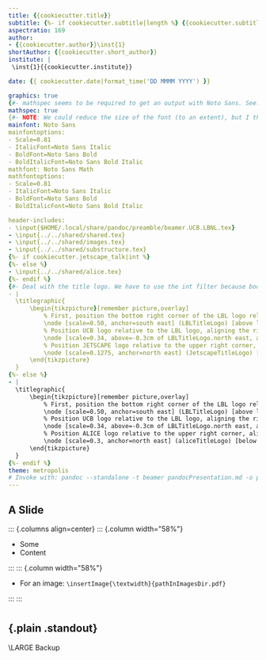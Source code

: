 ```yaml
---
title: {{cookiecutter.title}}
subtitle: {%- if cookiecutter.subtitle|length %} {{cookiecutter.subtitle}}{%- else -%}{%- endif %}
aspectratio: 169
author:
- {{cookiecutter.author}}\inst{1}
shortAuthor: {{cookiecutter.short_author}}
institute: |
 \inst{1}{{cookiecutter.institute}}

date: {{ cookiecutter.date|format_time('DD MMMM YYYY') }}

graphics: true
{#- mathspec seems to be required to get an output with Noto Sans. See: https://tex.stackexchange.com/a/118254 #}
mathspec: true
{#- NOTE: We could reduce the size of the font (to an extent), but I think scaling looks better, so keep it this way #}
mainfont: Noto Sans
mainfontoptions:
- Scale=0.81
- ItalicFont=Noto Sans Italic
- BoldFont=Noto Sans Bold
- BoldItalicFont=Noto Sans Bold Italic
mathfont: Noto Sans Math
mathfontoptions:
- Scale=0.81
- ItalicFont=Noto Sans Italic
- BoldFont=Noto Sans Bold
- BoldItalicFont=Noto Sans Bold Italic

header-includes:
- \input{$HOME/.local/share/pandoc/preamble/beamer.UCB.LBNL.tex}
- \input{../../shared/shared.tex}
- \input{../../shared/images.tex}
- \input{../../shared/substructure.tex}
{%- if cookiecutter.jetscape_talk|int %}
{%- else %}
- \input{../../shared/alice.tex}
{%- endif %}
{#- Deal with the title logo. We have to use the int filter because bool isn't supported... #}
- |
  \titlegraphic{
      \begin{tikzpicture}[remember picture,overlay]
          % First, position the bottom right corner of the LBL logo relative to the corner of the page.
          \node [scale=0.50, anchor=south east] (LBLTitleLogo) [above left= 0.5cm and 0.5cm of current page.south east] {\pgfuseimage{beamerTitleLogoLBL}};
          % Position UCB logo relative to the LBL logo, aligning the right edges
          \node [scale=0.34, above=-0.3cm of LBLTitleLogo.north east, anchor=south east] (UCBTitleLogo) {\pgfuseimage{beamerTitleLogoUCB}};
          % Position JETSCAPE logo relative to the upper right corner, aligning the right edges
          \node [scale=0.1275, anchor=north east] (JetscapeTitleLogo) [below left= 0.5cm and 0.5cm of current page.north east] {\pgfuseimage{beamerTitleLogoJetscape}};
      \end{tikzpicture}
  }
{%- else %}
- |
  \titlegraphic{
      \begin{tikzpicture}[remember picture,overlay]
          % First, position the bottom right corner of the LBL logo relative to the corner of the page.
          \node [scale=0.50, anchor=south east] (LBLTitleLogo) [above left= 0.5cm and 0.5cm of current page.south east] {\pgfuseimage{beamerTitleLogoLBL}};
          % Position UCB logo relative to the LBL logo, aligning the right edges
          \node [scale=0.34, above=-0.3cm of LBLTitleLogo.north east, anchor=south east] (UCBTitleLogo) {\pgfuseimage{beamerTitleLogoUCB}};
          % Position ALICE logo relative to the upper right corner, aligning the right edges
          \node [scale=0.3, anchor=north east] (aliceTitleLogo) [below left= 0.5cm and 0.5cm of current page.north east] {\pgfuseimage{beamerTitleLogoALICE}};
      \end{tikzpicture}
  }
{%- endif %}
theme: metropolis
# Invoke with: pandoc --standalone -t beamer pandocPresentation.md -o pandocPresentation.pdf
---
```


## A Slide


::: {.columns align=center}
::: {.column width="58%"}

- Some
- Content


:::
::: {.column width="58%"}

- For an image: `\insertImage{\textwidth}{pathInImagesDir.pdf}`


:::
:::

#

## {.plain .standout}

\LARGE Backup

